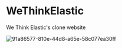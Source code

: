 # WeThinkElastic
We Think Elastic's clone website

![91a86577-810e-44d8-a65e-58c077ea30ff](https://github.com/gtm06/WeThinkElastic/assets/98263895/d317caae-59e8-429e-a90a-b2ac17f27caf)

